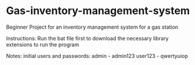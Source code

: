 # Gas-inventory-management-system
Beginner Project for an inventory management system for a gas station

Instructions:
    Run the bat file first to download the necessary library extensions to run the program

Notes:
initial users and passwords:
admin - admin123
user123 - qwertyuiop
